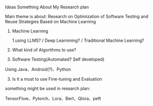 Ideas Something About My Research plan

Main theme is about:
 Research on Optimization of Software Testing and Reuse Strategies Based on Machine Learning

1. Machine Learning

    1.using LLMS? / Deep Learnming? / Traditional Machine Learning?

2. What kind of Algorithms to use?

3. Software Testing(Automated? Self developed)

Using Java、Android(?)、Python

3. Is it a must to use Fine-tuning and Evaluation



something might be used in research plan:

TensorFlow、Pytorch、Lora、Bert、Qlora、peft
